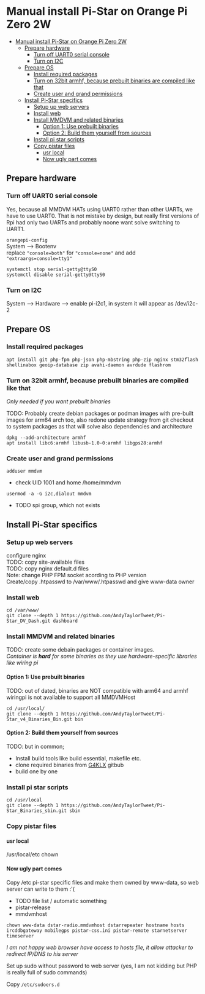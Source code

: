 # Manual install Pi-Star on Orange Pi Zero 2W

- [Manual install Pi-Star on Orange Pi Zero 2W](#manual-install-pi-star-on-orange-pi-zero-2w)
  - [Prepare hardware](#prepare-hardware)
    - [Turn off UART0 serial console](#turn-off-uart0-serial-console)
    - [Turn on I2C](#turn-on-i2c)
  - [Prepare OS](#prepare-os)
    - [Install required packages](#install-required-packages)
    - [Turn on 32bit armhf, because prebuilt binaries are compiled like that](#turn-on-32bit-armhf-because-prebuilt-binaries-are-compiled-like-that)
    - [Create user and grand permissions](#create-user-and-grand-permissions)
  - [Install Pi-Star specifics](#install-pi-star-specifics)
    - [Setup up web servers](#setup-up-web-servers)
    - [Install web](#install-web)
    - [Install MMDVM and related binaries](#install-mmdvm-and-related-binaries)
      - [Option 1: Use prebuilt binaries](#option-1-use-prebuilt-binaries)
      - [Option 2: Build them yourself from sources](#option-2-build-them-yourself-from-sources)
    - [Install pi star scripts](#install-pi-star-scripts)
    - [Copy pistar files](#copy-pistar-files)
      - [usr local](#usr-local)
      - [Now ugly part comes](#now-ugly-part-comes)

## Prepare hardware

### Turn off UART0 serial console
Yes, because all MMDVM HATs using UART0 rather than other UARTs, we have to use UART0. That is not mistake by design, but really first versions of Rpi had only two UARTs and probably noone want solve switching to UART1.

`orangepi-config`  
System --> Bootenv  
replace `"console=both"` for `"console=none"` and add `"extraargs=console=tty1"`

```shell
systemctl stop serial-getty@ttyS0
systemctl disable serial-getty@ttyS0
```

### Turn on I2C
System --> Hardware --> enable pi-i2c1, in system it will appear as /dev/i2c-2

## Prepare OS
### Install required packages
```shell
apt install git php-fpm php-json php-mbstring php-zip nginx stm32flash shellinabox geoip-database zip avahi-daemon avrdude flashrom
```

### Turn on 32bit armhf, because prebuilt binaries are compiled like that
*Only needed if you want prebuilt binaries*

TODO: Probably create debian packages or podman images with pre-built images for arm64 arch too, also redone update strategy from git checkout to system packages as that will solve also dependencies and architecture

```shell
dpkg --add-architecture armhf
apt install libc6:armhf libusb-1.0-0:armhf libgps28:armhf
```

### Create user and grand permissions
`adduser mmdvm`
 - check UID 1001 and home /home/mmdvm

`usermod -a -G i2c,dialout mmdvm`
 - TODO spi group, which not exists

## Install Pi-Star specifics
### Setup up web servers
configure nginx  
TODO: copy site-available files  
TODO: copy nginx default.d files  
Note: change PHP FPM socket acording to PHP version  
Create/copy .htpasswd to /var/www/.htpasswd and give www-data owner

### Install web
```shell
cd /var/www/
git clone --depth 1 https://github.com/AndyTaylorTweet/Pi-Star_DV_Dash.git dashboard
```

### Install MMDVM and related binaries
TODO: create some debain packages or container images.  
*Container is **hard** for some binaries as they use hardware-specific libraries like wiring pi*

#### Option 1: Use prebuilt binaries
TODO: out of dated, binaries are NOT compatible with arm64 and armhf wiringpi is not available to support all MMDVMHost
```shell
cd /usr/local/
git clone --depth 1 https://github.com/AndyTaylorTweet/Pi-Star_v4_Binaries_Bin.git bin
```

#### Option 2: Build them yourself from sources
TODO: but in common;
 - Install build tools like build essential, makefile etc.
 - clone required binaries from [G4KLX](https://github.com/g4klx/) gitbub
 - build one by one

### Install pi star scripts
```shell
cd /usr/local
git clone --depth 1 https://github.com/AndyTaylorTweet/Pi-Star_Binaries_sbin.git sbin
```

### Copy pistar files

#### usr local
/usr/local/etc
chown

#### Now ugly part comes
Copy /etc pi-star specific files and make them owned by www-data, so web server can write to them :'(

- TODO file list / automatic something
- pistar-release
- mmdvmhost

```shell
chown www-data dstar-radio.mmdvmhost dstarrepeater hostname hosts ircddbgateway mobilegps pistar-css.ini pistar-remote starnetserver timeserver
```

 *I am not happy web browser have access to hosts file, it allow attacker to redirect IP/DNS to his server*


Set up sudo without password to web server (yes, I am not kidding but PHP is 
really full of sudo commands)

Copy `/etc/sudoers.d`
